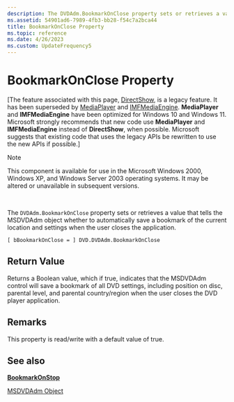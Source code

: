 ```yaml
---
description: The DVDAdm.BookmarkOnClose property sets or retrieves a value that tells the MSDVDAdm object whether to automatically save a bookmark of the current location and settings when the user closes the application.
ms.assetid: 54901ad6-7989-4fb3-bb28-f54c7a2bca44
title: BookmarkOnClose Property
ms.topic: reference
ms.date: 4/26/2023
ms.custom: UpdateFrequency5
---
```


# BookmarkOnClose Property

\[The feature associated with this page, [DirectShow](/windows/win32/directshow/directshow), is a legacy feature. It has been superseded by [MediaPlayer](/uwp/api/Windows.Media.Playback.MediaPlayer) and [IMFMediaEngine](/windows/win32/api/mfmediaengine/nn-mfmediaengine-imfmediaengine). **MediaPlayer** and **IMFMediaEngine** have been optimized for Windows 10 and Windows 11. Microsoft strongly recommends that new code use **MediaPlayer** and **IMFMediaEngine** instead of **DirectShow**, when possible. Microsoft suggests that existing code that uses the legacy APIs be rewritten to use the new APIs if possible.\]

> [!Note]  
> This component is available for use in the Microsoft Windows 2000, Windows XP, and Windows Server 2003 operating systems. It may be altered or unavailable in subsequent versions.

 

The `DVDAdm.BookmarkOnClose` property sets or retrieves a value that tells the MSDVDAdm object whether to automatically save a bookmark of the current location and settings when the user closes the application.

``` syntax
[ bBookmarkOnClose = ] DVD.DVDAdm.BookmarkOnClose
```

## Return Value

Returns a Boolean value, which if true, indicates that the MSDVDAdm control will save a bookmark of all DVD settings, including position on disc, parental level, and parental country/region when the user closes the DVD player application.

## Remarks

This property is read/write with a default value of true.

## See also

<dl> <dt>

[**BookmarkOnStop**](bookmarkonstop-property.md)
</dt> <dt>

[MSDVDAdm Object](msdvdadm-object.md)
</dt> </dl>

 

 



